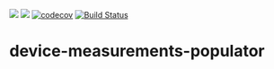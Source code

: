 [![](https://images.microbadger.com/badges/image/linn/device-measurements-populator.svg)](https://microbadger.com/images/linn/device-measurements-populator "Get your own image badge on microbadger.com") [![](https://images.microbadger.com/badges/version/linn/device-measurements-populator.svg)](https://microbadger.com/images/linn/device-measurements-populator "Get your own version badge on microbadger.com")
[![codecov](https://codecov.io/gh/linn/retailer-portal/branch/master/graph/badge.svg?token=zlSxkTS169)](https://codecov.io/gh/linn/retailer-portal)
[![Build Status](https://travis-ci.com/linn/device-measurements-populator.svg?token=tCfyrpfmKKcSxC72Y7mq&branch=master)](https://travis-ci.com/linn/device-measurements-populator)

# device-measurements-populator
